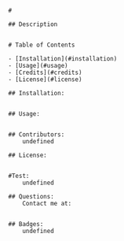 
    # 

    ## Description
    

    # Table of Contents

    - [Installation](#installation)
    - [Usage](#usage)
    - [Credits](#credits)
    - [License](#license)

    ## Installation:      
         

    ## Usage:
        

    ## Contributors:
        undefined

    ## License:
        
    
    #Test:
        undefined

    ## Questions:
        Contact me at:


    ## Badges:
        undefined
